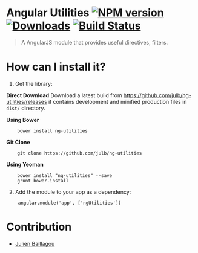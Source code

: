 # Angular Utilities [![NPM version][npm-image]][npm-url] [![Downloads][downloads-image]][npm-url] [![Build Status][travis-image]][travis-url]
> A AngularJS module that provides useful directives, filters.

How can I install it?
============
1) Get the library:

**Direct Download**
Download a latest build from https://github.com/julb/ng-utilities/releases
it contains development and minified production files in `dist/` directory.

**Using Bower**
        
        bower install ng-utilities
                
**Git Clone**
        
        git clone https://github.com/julb/ng-utilities
        
**Using Yeoman**

        bower install "ng-utilities" --save
        grunt bower-install
                
2) Add the module to your app as a dependency:

        angular.module('app', ['ngUtilities'])

Contribution
=============
 * [Julien Baillagou](https://github.com/julb)

[downloads-image]: http://img.shields.io/npm/dm/ng-utilities.svg
[npm-url]: https://npmjs.org/package/ng-utilities
[npm-image]: http://img.shields.io/npm/v/ng-utilities.svg

[travis-url]: https://travis-ci.org/julb/ng-utilities
[travis-image]: https://travis-ci.org/julb/ng-utilities.svg
